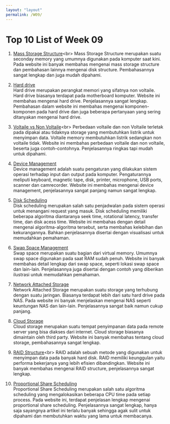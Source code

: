 ```yaml
---
layout: "layout"
permalink: /W09/
---
```


# Top 10 List of Week 09

1. [Mass Storage Structure](https://www.tutorialspoint.com/Mass-Storage-Management#:~:text=Each%20modern%20disk%20contains%20concentric,a%20read%2Fwrite%20desk%20available.)<br>
Mass Storage Structure merupakan suatu seconday memory yang umumnya digunakan pada komputer saat kini. Pada website ini banyak membahas mengenai mass storage structure dan pembahasan lainnya mengenai disk structure. Pembahasannya sangat lengkap dan juga mudah dipahami.

2. [Hard drive](https://www.computerhope.com/jargon/h/harddriv.htm)<br>
Hard drive merupakan perangkat memori yang sifatnya non voltaile. Hard drive biasanya terdapat pada motherboard komputer. Website ini membahas mengenai hard drive. Penjelasannya sangat lengkap. Pembahasan dalam website ini membahas mengenai komponen-komponen pada hard drive dan juga beberapa pertanyaan yang sering ditanyakan mengenai hard drive.

3. [Voltaile vs Non Voltaile](https://courses.lumenlearning.com/collegesuccess2x48x115/chapter/volatile-and-non-volatile-computer-memory-session-6/#:~:text=Examples%20of%20non%2Dvolatile%20memory,paper%20tape%20and%20punched%20cards.)<br>
Perbedaan voltaile dan non Voltaile terletak pada dipakai atau tidaknya storage yang membutuhkan listrik untuk menyimpan data. Voltaile memory membutuhkan listrik sedangkan non voltaile tidak. Website ini membahas perbedaan voltaile dan non voltaile, beserta juga contoh-contohnya. Penjelasannya ringkas tapi mudah untuk dipahami.

4. [Device Management](https://iphtechnologies.com/device-management-in-operating-system/)<br>
Device management adalah suatu pengaturan yang dilakukan sistem operasi terhadap input dan output pada komputer. Pengaturannya meliputi keyboard, magnetic tape, disk, printer, microphone, USB ports, scanner dan camrecorder. Website ini membahas mengenai device management, penjelasannya sangat panjang namun sangat lengkap.

5. [Disk Scheduling ](https://www.geeksforgeeks.org/disk-scheduling-algorithms/)<br>
Disk scheduling merupakan salah satu penjadwalan pada sistem operasi untuk menangani request yang masuk. Disk scheduling memiliki beberapa algoritma diantaranya seek time, rotational latency, transfer time, dan disk acess time. Website ini membahas dengan detail mengenai algoritma-algoritma tersebut, serta membahas kelebihan dan kekurangannya. Bahkan penjelasannya disertai dengan visualisasi untuk memudahkan pemahaman.

6. [Swap Space Management](https://padakuu.com/article/94-swap-space-management)<br>
Swap space merupakan suatu bagian dari virtual memory. Umumnya swap space digunakan pada saat RAM sudah penuh. Website ini banyak membahas detail lengkap dari swap space, seperti lokasi swap space dan lain-lain. Penjelasannya juga disertai dengan contoh yang diberikan ilustrasi untuk memudahkan pemahaman.

7. [Network Attached Storage](https://www.sciencedirect.com/topics/computer-science/network-attached-storage)<br>
Network Attached Storage merupakan suatu storage yang terhubung dengan suatu jaringan. Biasanya terdapat lebih dari satu hard drive pada NAS. Pada website ini banyak menjelaskan mengenai NAS seperti keuntungan NAS dan lain-lain. Penjelasannya sangat baik namun cukup panjang. 

8. [Cloud Storage](https://www.sciencedirect.com/topics/computer-science/cloud-storage)<br>
Cloud storage merupakan suatu tempat penyimpanan data pada remote server yang bisa diakses dari internet. Cloud storage biasanya dimaintain oleh third party. Website ini banyak membahas tentang cloud storage, pembahasannya sangat lengkap.

9. [RAID Structure](https://techterms.com/definition/raid#:~:text=Stands%20for%20%22Redundant%20Array%20of,than%20a%20single%20hard%20drive.)<br>
RAID adalah sebuah metode yang digunakan untuk menyimpan data pada banyak hard disk. RAID memiliki keunggulan yaitu performa bekerjanya yang lebih efisien dibandingkan. Website ini banyak membahas mengenai RAID structure, penjelasannya sangat lengkap. 

10. [Proportional Share Scheduling ](https://www.cs.unc.edu/~jeffay/papers/RTSS-98a.pdf)<br>
Proportional Share Scheduling merupakan salah satu algoritma scheduling yang mengalokasikan beberapa CPU time pada setiap process. Pada website ini, terdapat penjelasan lengkap mengenai proportional share scheduling. Penjelasannya sangat lengkap, hanya saja sayangnya artikel ini terlalu banyak sehingga agak sulit untuk dipahami dan membutuhkan waktu yang lama untuk membacanya.
